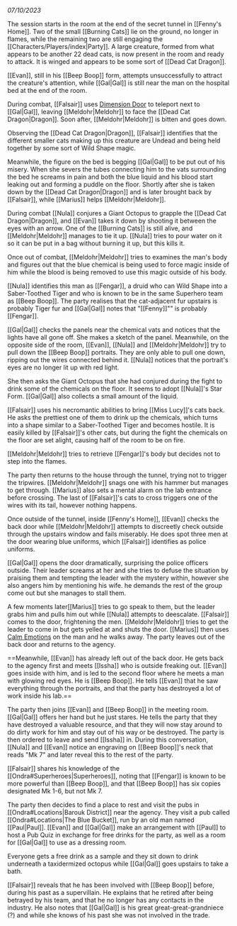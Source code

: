 *07/10/2023*

The session starts in the room at the end of the secret tunnel in [[Fenny's Home]]. Two of the small [[Burning Cats]] lie on the ground, no longer in flames, while the remaining two are still engaging the [[Characters/Players/index|Party]]. A large creature, formed from what appears to be another 22 dead cats, is now present in the room and ready to attack. It is winged and appears to be some sort of [[Dead Cat Dragon]].

[[Evan]], still in his [[Beep Boop]] form, attempts unsuccessfully to attract the creature's attention, while [[Gal|Gal]] is still near the man on the hospital bed at the end of the room.

During combat, [[Falsair]] uses [Dimension Door](https://www.dndbeyond.com/spells/dimension-door) to teleport next to [[Gal|Gal]], leaving [[Meldohr|Meldohr]] to face the [[Dead Cat Dragon|Dragon]]. Soon after, [[Meldohr|Meldohr]] is bitten and goes down.

Observing the [[Dead Cat Dragon|Dragon]], [[Falsair]] identifies that the different smaller cats making up this creature are Undead and being held together by some sort of Wild Shape magic.

Meanwhile, the figure on the bed is begging [[Gal|Gal]] to be put out of his misery. When she severs the tubes connecting him to the vats surrounding the bed he screams in pain and both the blue liquid and his blood start leaking out and forming a puddle on the floor. Shortly after she is taken down by the [[Dead Cat Dragon|Dragon]] and is later brought back by [[Falsair]], while [[Marius]] helps [[Meldohr|Meldohr]].

During combat [[Nula]] conjures a Giant Octopus to grapple the [[Dead Cat Dragon|Dragon]], and [[Evan]] takes it down by shooting it between the eyes with an arrow. One of the [[Burning Cats]] is still alive, and [[Meldohr|Meldohr]] manages to tie it up. [[Nula]] tries to pour water on it so it can be put in a bag without burning it up, but this kills it.

Once out of combat, [[Meldohr|Meldohr]] tries to examines the man's body and figures out that the blue chemical is being used to force magic inside of him while the blood is being removed to use this magic outside of his body.

[[Nula]] identifies this man as [[Fengar]], a druid who can Wild Shape into a Saber-Toothed Tiger and who is known to be in the same Superhero team as [[Beep Boop]]. The party realises that the cat-adjacent fur upstairs is probably Tiger fur and [[Gal|Gal]] notes that "[[Fenny]]"" is probably [[Fengar]].

[[Gal|Gal]] checks the panels near the chemical vats and notices that the lights have all gone off. She makes a sketch of the panel. Meanwhile, on the opposite side of the room, [[Evan]], [[Nula]] and [[Meldohr|Meldohr]] try to pull down the [[Beep Boop]] portraits. They are only able to pull one down, ripping out the wires connected behind it. [[Nula]] notices that the portrait's eyes are no longer lit up with red light.

She then asks the Giant Octopus that she had conjured during the fight to drink some of the chemicals on the floor. It seems to adopt [[Nula]]'s Star Form. [[Gal|Gal]] also collects a small amount of the liquid.

[[Falsair]] uses his necromantic abilities to bring [[Miss Lucy]]'s cats back. He asks the prettiest one of them to drink up the chemicals, which turns into a shape similar to a Saber-Toothed Tiger and becomes hostile. It is easily killed by [[Falsair]]'s other cats, but during the fight the chemicals on the floor are set alight, causing half of the room to be on fire.

[[Meldohr|Meldohr]] tries to retrieve [[Fengar]]'s body but decides not to step into the flames. 

The party then returns to the house through the tunnel, trying not to trigger the tripwires. [[Meldohr|Meldohr]] snags one with his hammer but manages to get through. [[Marius]] also sets a mental alarm on the lab entrance before crossing. The last of [[Falsair]]'s cats to cross triggers one of the wires with its tail, however nothing happens.

Once outside of the tunnel, inside [[Fenny's Home]], [[Evan]] checks the back door while [[Meldohr|Meldohr]] attempts to discreetly check outside through the upstairs window and fails miserably. He does spot three men at the door wearing blue uniforms, which [[Falsair]] identifies as police uniforms.

[[Gal|Gal]] opens the door dramatically, surprising the police officers outside. Their leader screams at her and she tries to defuse the situation by praising them and tempting the leader with the mystery within, however she also angers him by mentioning his wife. he demands the rest of the group come out but she manages to stall them.

A few moments later[[Marius]] tries to go speak to them, but the leader grabs him and pulls him out while [[Nula]] attempts to deescalate. [[Falsair]] comes to the door, frightening the men. [[Meldohr|Meldohr]] tries to get the leader to come in but gets yelled at and shuts the door. [[Marius]] then uses [Calm Emotions](https://www.dndbeyond.com/spells/calm-emotions) on the man and he walks away. The party leaves out of the back door and returns to the agency.

==Meanwhile, [[Evan]] has already left out of the back door. He gets back to the agency first and meets [[Issha]] who is outside freaking out. [[Evan]] goes inside with him, and is led to the second floor where he meets a man with glowing red eyes. He is [[Beep Boop]]. He tells [[Evan]] that he saw everything through the portraits, and that the party has destroyed a lot of work inside his lab.==

The party then joins [[Evan]] and [[Beep Boop]] in the meeting room. [[Gal|Gal]] offers her hand but he just stares. He tells the party that they have destroyed a valuable resource, and that they will now stay around to do dirty work for him and stay out of his way or be destroyed. The party is then ordered to leave and send [[Issha]] in. During this conversation, [[Nula]] and [[Evan]] notice an engraving on [[Beep Boop]]'s neck that reads "Mk 7" and later reveal this to the rest of the party.

[[Falsair]] shares his knowledge of the [[Ondra#Superheroes|Superheroes]], noting that [[Fengar]] is known to be more powerful than [[Beep Boop]], and that [[Beep Boop]] has six copies designated Mk 1-6, but not Mk 7.

The party then decides to find a place to rest and visit the pubs in [[Ondra#Locations|Barouk District]] near the agency. They visit a pub called [[Ondra#Locations|The Blue Bucket]], run by an old man named [[Paul|Paul]]. [[Evan]] and [[Gal|Gal]] make an arrangement with [[Paul]] to host a Pub Quiz in exchange for free drinks for the party, as well as a room for [[Gal|Gal]] to use as a dressing room. 

Everyone gets a free drink as a sample and they sit down to drink underneath a taxidermized octopus while [[Gal|Gal]] goes upstairs to take a bath.

[[Falsair]] reveals that he has been involved with [[Beep Boop]] before, during his past as a supervillain. He explains that he retired after being betrayed by his team, and that he no longer has any contacts in the industry. He also notes that [[Gal|Gal]] is his great great-great-grandniece (?) and while she knows of his past she was not involved in the trade.